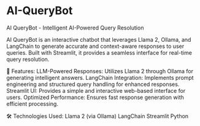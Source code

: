# AI-QueryBot

AI QueryBot - Intelligent AI-Powered Query Resolution

AI QueryBot is an interactive chatbot that leverages Llama 2, Ollama, and LangChain to generate accurate and context-aware responses to user queries. Built with Streamlit, it provides a seamless interface for real-time query resolution.

🚀 Features:
LLM-Powered Responses: Utilizes Llama 2 through Ollama for generating intelligent answers.
LangChain Integration: Implements prompt engineering and structured query handling for enhanced responses.
Streamlit UI: Provides a simple and interactive web-based interface for users.
Optimized Performance: Ensures fast response generation with efficient processing.

🛠 Technologies Used:
Llama 2 (via Ollama)
LangChain
Streamlit
Python
